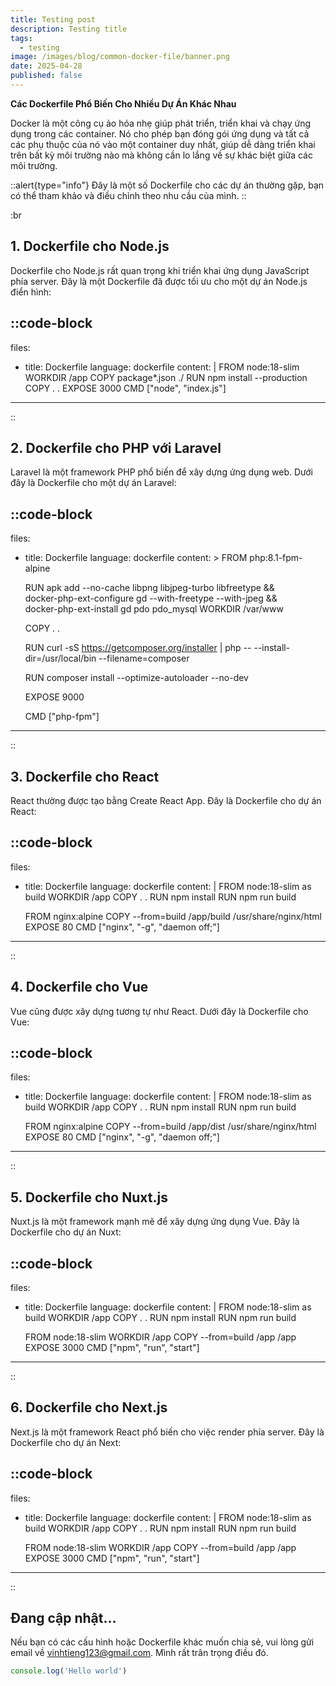```yaml
---
title: Testing post
description: Testing title
tags:
  - testing
image: /images/blog/common-docker-file/banner.png
date: 2025-04-28
published: false
---
```


**Các Dockerfile Phổ Biến Cho Nhiều Dự Án Khác Nhau**

Docker là một công cụ ảo hóa nhẹ giúp phát triển, triển khai và chạy ứng dụng trong các container. Nó cho phép bạn đóng gói ứng dụng và tất cả các phụ thuộc của nó vào một container duy nhất, giúp dễ dàng triển khai trên bất kỳ môi trường nào mà không cần lo lắng về sự khác biệt giữa các môi trường.

::alert{type="info"}
Đây là một số Dockerfile cho các dự án thường gặp, bạn có thể tham khảo và điều chỉnh theo nhu cầu của mình.
::

:br

## 1. Dockerfile cho Node.js

Dockerfile cho Node.js rất quan trọng khi triển khai ứng dụng JavaScript phía server. Đây là một Dockerfile đã được tối ưu cho một dự án Node.js điển hình:

::code-block
---
files:
  - title: Dockerfile
    language: dockerfile
    content: |
      FROM node:18-slim
      WORKDIR /app
      COPY package*.json ./
      RUN npm install --production
      COPY . .
      EXPOSE 3000
      CMD ["node", "index.js"]
---
::

## 2. Dockerfile cho PHP với Laravel

Laravel là một framework PHP phổ biến để xây dựng ứng dụng web. Dưới đây là Dockerfile cho một dự án Laravel:

::code-block
---
files:
  - title: Dockerfile
    language: dockerfile
    content: >
      FROM php:8.1-fpm-alpine

      RUN apk add --no-cache libpng libjpeg-turbo libfreetype && \
          docker-php-ext-configure gd --with-freetype --with-jpeg && \
          docker-php-ext-install gd pdo pdo_mysql
      WORKDIR /var/www

      COPY . .

      RUN curl -sS https://getcomposer.org/installer | php --
      --install-dir=/usr/local/bin --filename=composer

      RUN composer install --optimize-autoloader --no-dev

      EXPOSE 9000

      CMD ["php-fpm"]
---
::

## 3. Dockerfile cho React

React thường được tạo bằng Create React App. Đây là Dockerfile cho dự án React:

::code-block
---
files:
  - title: Dockerfile
    language: dockerfile
    content: |
      FROM node:18-slim as build
      WORKDIR /app
      COPY . .
      RUN npm install
      RUN npm run build

      FROM nginx:alpine
      COPY --from=build /app/build /usr/share/nginx/html
      EXPOSE 80
      CMD ["nginx", "-g", "daemon off;"]
---
::

## 4. Dockerfile cho Vue

Vue cũng được xây dựng tương tự như React. Dưới đây là Dockerfile cho Vue:

::code-block
---
files:
  - title: Dockerfile
    language: dockerfile
    content: |
      FROM node:18-slim as build
      WORKDIR /app
      COPY . .
      RUN npm install
      RUN npm run build

      FROM nginx:alpine
      COPY --from=build /app/dist /usr/share/nginx/html
      EXPOSE 80
      CMD ["nginx", "-g", "daemon off;"]
---
::

## 5. Dockerfile cho Nuxt.js

Nuxt.js là một framework mạnh mẽ để xây dựng ứng dụng Vue. Đây là Dockerfile cho dự án Nuxt:

::code-block
---
files:
  - title: Dockerfile
    language: dockerfile
    content: |
      FROM node:18-slim as build
      WORKDIR /app
      COPY . .
      RUN npm install
      RUN npm run build

      FROM node:18-slim
      WORKDIR /app
      COPY --from=build /app /app
      EXPOSE 3000
      CMD ["npm", "run", "start"]
---
::

## 6. Dockerfile cho Next.js

Next.js là một framework React phổ biến cho việc render phía server. Đây là Dockerfile cho dự án Next:

::code-block
---
files:
  - title: Dockerfile
    language: dockerfile
    content: |
      FROM node:18-slim as build
      WORKDIR /app
      COPY . .
      RUN npm install
      RUN npm run build

      FROM node:18-slim
      WORKDIR /app
      COPY --from=build /app /app
      EXPOSE 3000
      CMD ["npm", "run", "start"]
---
::

## Đang cập nhật...

Nếu bạn có các cấu hình hoặc Dockerfile khác muốn chia sẻ, vui lòng gửi email về <vinhtieng123@gmail.com>. Mình rất trân trọng điều đó.

```ts [index.js]
console.log('Hello world')
```

